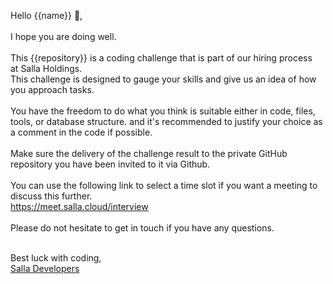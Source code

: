 Hello {{name}} 👋,
<br> <br> 
I hope you are doing well.
<br> <br> 
This {{repository}} is a coding challenge that is part of our hiring process at Salla Holdings.
<br>
This challenge is designed to gauge your skills and give us an idea of how you approach tasks.
<br><br>
You have the freedom to do what you think is suitable either in code, files, tools, or database structure. and it's recommended to justify your choice as a comment in the code if possible.
<br> <br> 
Make sure the delivery of the challenge result to the private GitHub repository you have been invited to it via Github.
<br><br> 
You can use the following link to select a time slot if you want a meeting to discuss this further.
<br>
https://meet.salla.cloud/interview
<br> <br>
Please do not hesitate to get in touch if you have any questions.
<br> <br> 

Best luck with coding,
<br>
<a href="https://t.me/salladev">Salla Developers</a>
